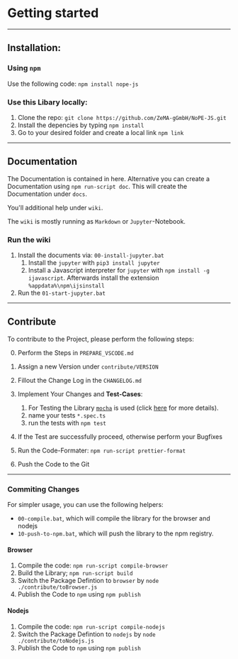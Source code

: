 # Getting started

---

## Installation:

### Using `npm`

Use the following code: `npm install nope-js`

### Use this Libary locally:

1. Clone the repo: `git clone https://github.com/ZeMA-gGmbH/NoPE-JS.git`
2. Install the depencies by typing `npm install`
3. Go to your desired folder and create a local link `npm link`

---

## Documentation

The Documentation is contained in here. Alternative you can create a Documentation using `npm run-script doc`. This will create the Documentation under `docs`.

You'll additional help under `wiki`.

The `wiki` is mostly running as `Markdown` or `Jupyter`-Notebook.

### Run the wiki

1. Install the documents via: `00-install-jupyter.bat`
   1. Install the `jupyter` with `pip3 install jupyter`
   2. Install a Javascript interpreter for `jupyter` with `npm install -g ijavascript`. Afterwards install the extension `%appdata%\npm\ijsinstall`
2. Run the `01-start-jupyter.bat`

---

## Contribute

To contribute to the Project, please perform the following steps:

0. Perform the Steps in `PREPARE_VSCODE.md`
1. Assign a new Version under `contribute/VERSION`
2. Fillout the Change Log in the `CHANGELOG.md`
3. Implement Your Changes and **Test-Cases**:

   1. For Testing the Library [`mocha`](https://mochajs.org/) is used (click [here](https://mochajs.org/) for more details).
   2. name your tests `*.spec.ts`
   3. run the tests with `npm test`

4. If the Test are successfully proceed, otherwise perform your Bugfixes
5. Run the Code-Formater: `npm run-script prettier-format`
6. Push the Code to the Git

---

### Commiting Changes

For simpler usage, you can use the following helpers:

- `00-compile.bat`, which will compile the library for the browser and nodejs
- `10-push-to-npm.bat`, which will push the library to the npm registry.

#### Browser

1. Compile the code: `npm run-script compile-browser`
2. Build the Library; `npm run-script build`
3. Switch the Package Defintion to `browser` by `node ./contribute/toBrowser.js`
4. Publish the Code to `npm` using `npm publish`

#### Nodejs

1. Compile the code: `npm run-script compile-nodejs`
2. Switch the Package Defintion to `nodejs` by `node ./contribute/toNodejs.js`
3. Publish the Code to `npm` using `npm publish`
